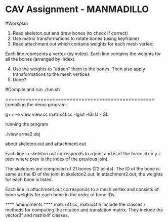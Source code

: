 CAV Assignment - MANMADILLO
===

#Workplan
1. Read skeleton.out and draw bones (to check if correct)
2. Use matrix transformations to rotate bones (using keyframe)
3. Read attachment.out which contains weights for each mesh vertex:

Each line represents a vertex (by index). Each line contains the weights for all the bones (arranged by index).

4. Use the weights to "attach" them to the bones. Then also apply transformations to the mesh vertices
5. Done?

#Compile and run
./run.sh






===================================================
compiling the demo program:

g++ -o view view.cc matrix4f.cc -lglut -lGLU -lGL

running the program

./view arma2.obj   


about  skeleton.out  and attachment.out 
	
Each line in skeleton.out corresponds to a joint and is of the form:
idx x y z prev where prev is the index of the previous joint.

The skeletons are composed of 21 bones (22 joints).
The ID of the bone is same as the ID of the joint in skeleton2.out. 
In attachment2.out, the weights for each bone is listed.    

Each line in attachment.out corresponds to a mesh vertex and
consists of bone weights for each bone in the order of bone IDs.

**** amendments ****
matrix4f.cc, matrix4f.h include the classes / methods for computing
the rotation and translation matrix. They include the vector3f and
matrix4f classes.
